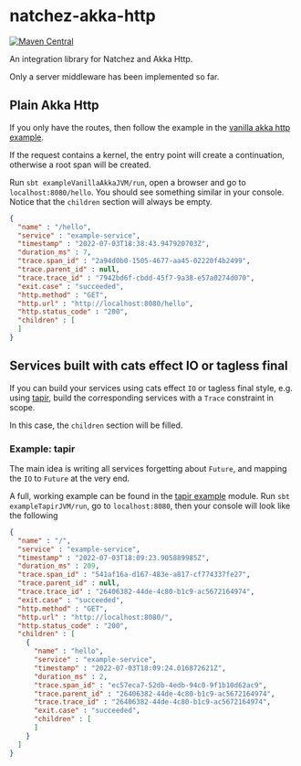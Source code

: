 # natchez-akka-http

[![Maven Central](https://img.shields.io/maven-central/v/io.github.massimosiani/natchez-akka-http_2.13.svg?label=Maven%20Central)](https://search.maven.org/search?q=g:%22io.github.massimosiani%22%20AND%20a:%22natchez-akka-http_2.13%22)

An integration library for Natchez and Akka Http.

Only a server middleware has been implemented so far.

## Plain Akka Http
If you only have the routes, then follow the example in the
[vanilla akka http example](https://github.com/massimosiani/natchez-akka-http/tree/main/examples/vanilla).

If the request contains a kernel, the entry point will create a continuation,
otherwise a root span will be created.

Run `sbt exampleVanillaAkkaJVM/run`, open a browser and go to `localhost:8080/hello`.
You should see something similar in your console.
Notice that the `children` section will always be empty.

```json
{
  "name" : "/hello",
  "service" : "example-service",
  "timestamp" : "2022-07-03T18:38:43.947920703Z",
  "duration_ms" : 7,
  "trace.span_id" : "2a94d0b0-1505-4677-aa45-02220f4b2499",
  "trace.parent_id" : null,
  "trace.trace_id" : "7942bd6f-cbdd-45f7-9a38-e57a0274d070",
  "exit.case" : "succeeded",
  "http.method" : "GET",
  "http.url" : "http://localhost:8080/hello",
  "http.status_code" : "200",
  "children" : [
  ]
}
```

## Services built with cats effect IO or tagless final
If you can build your services using cats effect `IO` or tagless final style,
e.g. using [tapir](https://tapir.softwaremill.com/en/latest/),
build the corresponding services with a `Trace` constraint in scope.

In this case, the `children` section will be filled.

### Example: tapir
The main idea is writing all services forgetting about `Future`, and mapping the `IO` to `Future` at the
very end.

A full, working example can be found in the [tapir example](https://github.com/massimosiani/natchez-akka-http/tree/main/examples/tapir) module. Run `sbt exampleTapirJVM/run`, go to `localhost:8080`, then your console will look like the following

```json
{
  "name" : "/",
  "service" : "example-service",
  "timestamp" : "2022-07-03T18:09:23.905889985Z",
  "duration_ms" : 209,
  "trace.span_id" : "541af16a-d167-483e-a817-cf774337fe27",
  "trace.parent_id" : null,
  "trace.trace_id" : "26406382-44de-4c80-b1c9-ac5672164974",
  "exit.case" : "succeeded",
  "http.method" : "GET",
  "http.url" : "http://localhost:8080/",
  "http.status_code" : "200",
  "children" : [
    {
      "name" : "hello",
      "service" : "example-service",
      "timestamp" : "2022-07-03T18:09:24.016872621Z",
      "duration_ms" : 2,
      "trace.span_id" : "ec57eca7-52db-4edb-94c0-9f1b10d62ac9",
      "trace.parent_id" : "26406382-44de-4c80-b1c9-ac5672164974",
      "trace.trace_id" : "26406382-44de-4c80-b1c9-ac5672164974",
      "exit.case" : "succeeded",
      "children" : [
      ]
    }
  ]
}
```
